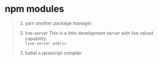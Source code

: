 # npm modules
>1. yarn
> another package manager.
>
>2. live-server
> This is a little development server with live reload capability.  
> `live-server public`
>3. babel
> a javascript compiler